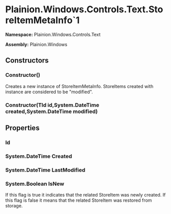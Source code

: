 
# Plainion.Windows.Controls.Text.StoreItemMetaInfo`1

**Namespace:** Plainion.Windows.Controls.Text

**Assembly:** Plainion.Windows


## Constructors

### Constructor()

Creates a new instance of StoreItemMetaInfo. StoreItems created with instance are considered to be "modified".

### Constructor(TId id,System.DateTime created,System.DateTime modified)


## Properties

###  Id

### System.DateTime Created

### System.DateTime LastModified

### System.Boolean IsNew

If this flag is true it indicates that the related StoreItem was newly created. If this flag is false it means that the related StoreItem was restored from storage.
